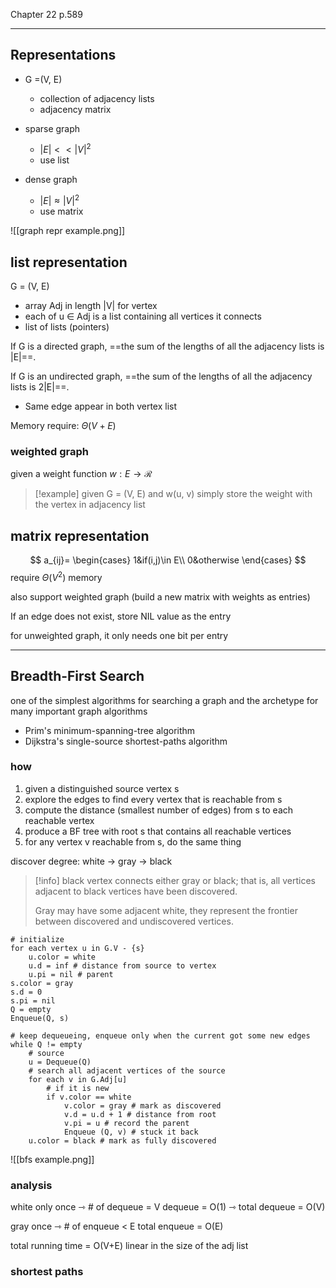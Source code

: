Chapter 22 p.589

---

## Representations

- G =(V, E)
	- collection of adjacency lists
	- adjacency matrix

- sparse graph
	- $|E|<<|V|^2$
	- use list
- dense graph
	- $|E|\approx|V|^2$
	- use matrix

![[graph repr example.png]]

## list representation

G = (V, E)
- array Adj in length |V| for vertex
- each of u $\in$ Adj is a list containing all vertices it connects
- list of lists (pointers)

If G is a directed graph, ==the sum of the lengths of all the adjacency lists is |E|==.

If G is an undirected graph, ==the sum of the lengths of all the adjacency lists is 2|E|==.
- Same edge appear in both vertex list

Memory require: $\Theta(V+E)$

### weighted graph

given a weight function $w: E\rightarrow\mathcal{R}$  

>[!example]
>given G = (V, E) and w(u, v)
>simply store the weight with the vertex in adjacency list

## matrix representation

$$
a_{ij}=
\begin{cases}
1&if(i,j)\in E\\
0&otherwise
\end{cases}
$$
require $\Theta(V^2)$ memory

also support weighted graph (build a new matrix with weights as entries)

If an edge does not exist, store NIL value as the entry

for unweighted graph, it only needs one bit per entry

---
## Breadth-First Search

one of the simplest algorithms for searching a graph and the archetype for many important graph algorithms

- Prim's minimum-spanning-tree algorithm
- Dijkstra's single-source shortest-paths algorithm

### how

1. given a distinguished source vertex s
2. explore the edges to find every vertex that is reachable from s
3. compute the distance (smallest number of edges) from s to each reachable vertex
4. produce a BF tree with root s that contains all reachable vertices
5. for any vertex v reachable from s, do the same thing

discover degree: 
white -> gray -> black

>[!info]
>black vertex connects either gray or black;
>that is, all vertices adjacent to black vertices have been discovered.
>
>Gray may have some adjacent white, they represent the frontier between discovered and undiscovered vertices.

```BFS(G, s)
# initialize
for each vertex u in G.V - {s}
	u.color = white
	u.d = inf # distance from source to vertex
	u.pi = nil # parent
s.color = gray
s.d = 0
s.pi = nil
Q = empty
Enqueue(Q, s)

# keep dequeueing, enqueue only when the current got some new edges
while Q != empty
	# source
	u = Dequeue(Q)
	# search all adjacent vertices of the source
	for each v in G.Adj[u]
		# if it is new
		if v.color == white
			v.color = gray # mark as discovered
			v.d = u.d + 1 # distance from root
			v.pi = u # record the parent
			Enqueue (Q, v) # stuck it back
	u.color = black # mark as fully discovered
```

![[bfs example.png]]

### analysis

white only once ⇾ # of dequeue = V
dequeue = O(1) ⇾ total dequeue = O(V)

gray once ⇾ # of enqueue < E
total enqueue = O(E)

total running time = O(V+E)
linear in the size of the adj list

### shortest paths

